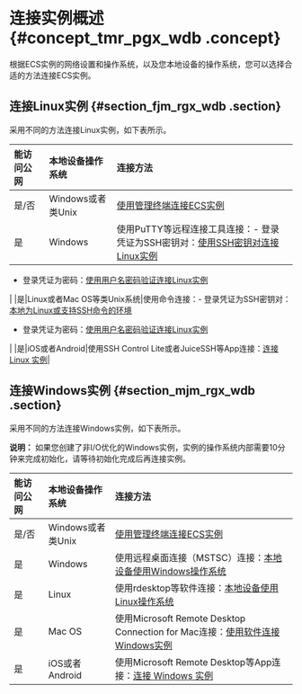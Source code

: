 # 连接实例概述 {#concept_tmr_pgx_wdb .concept}

根据ECS实例的网络设置和操作系统，以及您本地设备的操作系统，您可以选择合适的方法连接ECS实例。

## 连接Linux实例 {#section_fjm_rgx_wdb .section}

采用不同的方法连接Linux实例，如下表所示。

|能访问公网|本地设备操作系统|连接方法|
|:----|:-------|:---|
|是/否|Windows或者类Unix|[使用管理终端连接ECS实例](intl.zh-CN/用户指南/连接实例/使用管理终端连接ECS实例.md#)|
|是|Windows|使用PuTTY等远程连接工具连接：-   登录凭证为SSH密钥对：[使用SSH密钥对连接Linux实例](intl.zh-CN/用户指南/连接实例/使用SSH密钥对连接Linux实例.md#)
-   登录凭证为密码：[使用用户名密码验证连接Linux实例](intl.zh-CN/用户指南/连接实例/使用用户名密码验证连接Linux实例.md#windows)

|
|是|Linux或者Mac OS等类Unix系统|使用命令连接：-   登录凭证为SSH密钥对：[本地为Linux或支持SSH命令的环境](intl.zh-CN/用户指南/连接实例/使用SSH密钥对连接Linux实例.md#linux)
-   登录凭证为密码：[使用用户名密码验证连接Linux实例](intl.zh-CN/用户指南/连接实例/使用用户名密码验证连接Linux实例.md#linux)

|
|是|iOS或者Android|使用SSH Control Lite或者JuiceSSH等App连接：[连接 Linux 实例](intl.zh-CN/用户指南/连接实例/在移动设备上连接实例.md#linux)|

## 连接Windows实例 {#section_mjm_rgx_wdb .section}

采用不同的方法连接Windows实例，如下表所示。

**说明：** 如果您创建了非I/O优化的Windows实例，实例的操作系统内部需要10分钟来完成初始化，请等待初始化完成后再连接实例。

|能访问公网|本地设备操作系统|连接方法|
|:----|:-------|:---|
|是/否|Windows或者类Unix|[使用管理终端连接ECS实例](intl.zh-CN/用户指南/连接实例/使用管理终端连接ECS实例.md#)|
|是|Windows|使用远程桌面连接（MSTSC）连接：[本地设备使用Windows操作系统](intl.zh-CN/用户指南/连接实例/使用软件连接Windows实例.md#windows)|
|是|Linux|使用rdesktop等软件连接：[本地设备使用Linux操作系统](intl.zh-CN/用户指南/连接实例/使用软件连接Windows实例.md#linux)|
|是|Mac OS|使用Microsoft Remote Desktop Connection for Mac连接：[使用软件连接Windows实例](intl.zh-CN/用户指南/连接实例/使用软件连接Windows实例.md#)|
|是|iOS或者Android|使用Microsoft Remote Desktop等App连接：[连接 Windows 实例](intl.zh-CN/用户指南/连接实例/在移动设备上连接实例.md#windows)|

